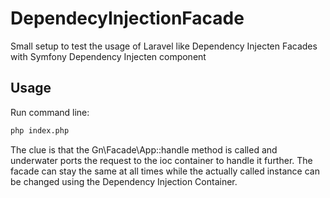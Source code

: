 DependecyInjectionFacade
========================

Small setup to test the usage of Laravel like Dependency Injecten Facades with Symfony Dependency Injecten component

## Usage

Run command line: 
```bash
php index.php
```

The clue is that the Gn\Facade\App::handle method is called and underwater ports the request to the ioc container to handle it further. The facade can stay the same at all times while the actually called instance can be changed using the Dependency Injection Container.
